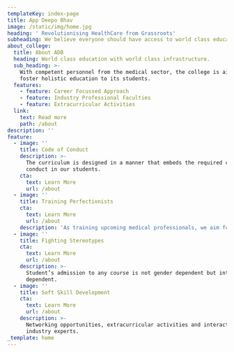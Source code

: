 ```yaml
---
templateKey: index-page
title: App Deepo Bhav
image: /static/img/home.jpg
heading: ' Revolutionising HealthCare from Grassroots'
subheading: We believe everyone should have access to world class education.
about_college:
  title: About ADB
  heading: World class education with world class infrastructure.
  sub_heading: >-
    With competent personnel from the medical sector, the college is aimed to
    foster holistic education to its students.
  features:
    - feature: Career Focussed Approach
    - feature: Industry Professional Faculties
    - feature: Extracurricular Activities
  link:
    text: Read more
    path: /about
description: ''
feature:
  - image: ''
    title: Code of Conduct
    description: >-
      The curriculum is designed in a manner that embeds the required code of
      conduct in our students.
    cta:
      text: Learn More
      url: /about
  - image: ''
    title: Training Perfectionists
    cta:
      text: Learn More
      url: /about
    description: 'As training upcoming medical professionals, we aim for perfectionism.'
  - image: ''
    title: Fighting Stereotypes
    cta:
      text: Learn More
      url: /about
    description: >-
      Student’s admission to any course is not gender dependent but interest
      dependent.
  - image: ''
    title: Soft Skill Development
    cta:
      text: Learn More
      url: /about
    description: >-
      Networking opportunities, extracurricular activities and interaction with
      industry experts.
_template: home
---
```





